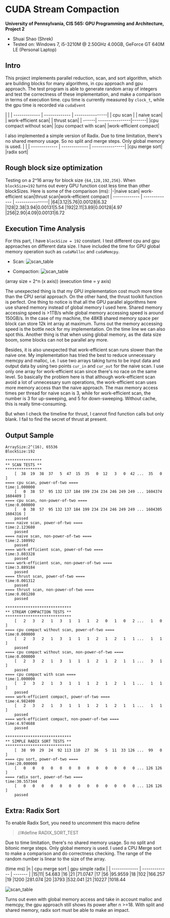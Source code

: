 CUDA Stream Compaction
=================

**University of Pennsylvania, CIS 565: GPU Programming and Architecture, Project 2**

* Shuai Shao (Shrek)
* Tested on: Windows 7, i5-3210M @ 2.50GHz 4.00GB, GeForce GT 640M LE (Personal Laptop)

Intro
---------------------
This project implements parallel reduction, scan, and sort algorithm, which are building blocks for many algorithms, in cpu approach and gpu approach. The test program is able to generate random array of integers and test the correctness of these implementation, and make a comparison in terms of execution time. cpu time is currently measured by `clock_t`, while the gpu time is recorded via `cudaEvent`

| | 
| ------------- | ------------- | ----------------|
| cpu scan | 
| naive scan|
| work-efficient scan| 
| thrust scan| 
| ------| ----------------|-------|
|cpu compact without scan|
|cpu compact with scan|
|work-efficient compact|


I also implemented a simple version of Radix. Due to time limitation, there's no shared memory usage. So no split and merge steps. Only global memory is used. 
| |
| ------------- | ------------- | ----------------|
|cpu merge sort|
|radix sort|


Rough block size optimization
-----------------------------------

Testing on a 2^16 array for block size `{64,128,192,256}`. When `blockSize=192` turns out every GPU function cost less time than other blockSizes. Here is some of the comparison (ms):
|-|naive scan| work-efficient scan|thrust scan|work-efficient compact
| ------------- | ------------- | ----------------|
|64|3.12|5.76|0.00128|6.32
|128|2.38|3.94|0.00131|5.54
|192|2.11|3.89|0.00128|4.97
|256|2.90|4.09|0.00131|6.72


Execution Time Analysis
---------------------------------

For this part, I have `blockSize = 192` constant. I test different cpu and gpu approaches on different data size. I have included the time for GPU global memory operation such as `cudaMalloc` and `cudaMemcpy`. 

+ Scan:
![scan_table](images/scan.png)

+ Compaction:
![scan_table](images/compact.png)

(array size = 2^n (x axis))
(execution time = y axis)

The unexpected thing is that my GPU implementation cost much more time than the CPU serial approach. On the other hand, the thrust toolkit function is perfect. 
One thing to notice is that all the GPU parallel algorithms here use shared memory instead of global memory I used here. Shared memory accessing speed is >1TB/s while global memory accessing speed is around 150GB/s. In the case of my machine, the 48KB shared memory space per block can store 12k int array at maximum. Turns out the memory accessing speed is the bottle neck for my implementation. On the time line we can also spot this.
Another thing is that when using global memory, as the data size boom, some blocks can not be parallel any more.

Besides, it is also unexpected that work-efficient scan runs slower than the naive one. My implementation has tried the best to reduce unnecessary memcpy and malloc, i.e. I use two arrays taking turns to be input data and output data by using two points `cur_in` and `cur_out` for the naive scan. I use only one array for work-efficient scan since there's no race on the same level. So basically the problem here is that although work-efficient scan avoid a lot of unnecessary sum operations, the work-efficient scan uses more memory access than the naive approach. The max memory access times per thread for naive scan is 3, while for work-efficient scan, the number is 3 for up-sweeping, and 5 for down-sweeping. Without cache, this is really time-consuming.


But when I check the timeline for thrust, I cannot find function calls but only blank. I fail to find the secret of thrust at present. 




Output Sample
---------------------------
```
ArraySize:2^(16), 65536
BlockSize:192

****************
** SCAN TESTS **
****************
    [  38  19  38  37   5  47  15  35   0  12   3   0  42 ...  35   0 ]
==== cpu scan, power-of-two ====
time:1.000000
    [   0  38  57  95 132 137 184 199 234 234 246 249 249 ... 1604374 1604409 ]
==== cpu scan, non-power-of-two ====
time:0.000000
    [   0  38  57  95 132 137 184 199 234 234 246 249 249 ... 1604305 1604316 ]
    passed 
==== naive scan, power-of-two ====
time:2.123680
    passed 
==== naive scan, non-power-of-two ====
time:2.108992
    passed 
==== work-efficient scan, power-of-two ====
time:3.803328
    passed 
==== work-efficient scan, non-power-of-two ====
time:3.889184
    passed 
==== thrust scan, power-of-two ====
time:0.001312
    passed 
==== thrust scan, non-power-of-two ====
time:0.001280
    passed 

*****************************
** STREAM COMPACTION TESTS **
*****************************
    [   2   3   2   1   3   1   1   1   2   0   1   0   2 ...   1   0 ]
==== cpu compact without scan, power-of-two ====
time:0.000000
    [   2   3   2   1   3   1   1   1   2   1   2   1   1 ...   1   1 ]
    passed 
==== cpu compact without scan, non-power-of-two ====
time:0.000000
    [   2   3   2   1   3   1   1   1   2   1   2   1   1 ...   3   1 ]
    passed 
==== cpu compact with scan ====
time:1.000000
    [   2   3   2   1   3   1   1   1   2   1   2   1   1 ...   1   1 ]
    passed 
==== work-efficient compact, power-of-two ====
time:4.982400
    [   2   3   2   1   3   1   1   1   2   1   2   1   1 ...   1   1 ]
    passed 
==== work-efficient compact, non-power-of-two ====
time:4.974688
    passed 

*****************************
** SIMPLE RADIX SORT TESTS **
*****************************
    [  38  99  29  24  92 113 110  27  36   5  11  33 126 ...  99   0 ]
==== cpu sort, power-of-two ====
time:20.000000
    [   0   0   0   0   0   0   0   0   0   0   0   0   0 ... 126 126 ]
==== radix sort, power-of-two ====
time:30.557344
    [   0   0   0   0   0   0   0   0   0   0   0   0   0 ... 126 126 ]
    passed 

```







Extra: Radix Sort
--------------------------
To enable Radix Sort, you need to uncomment this macro define

>//#define RADIX_SORT_TEST

Due to time limitation, there's no shared memory usage. So no split and bitonic merge steps. Only global memory is used. I used a CPU Merge sort to make a comparison and do correctness checking. The range of the random number is linear to the size of the array.

(time ms)
|n	  |   cpu merge sort	| gpu simple radix  |
| ------------- | ------------- | ------- |
|15|11| 54.683
|16	|21	|71.0747
|17	|56	|95.9559
|18	|102	|166.257
|19	|1200	|281.074
|20	|3793	|532.041
|21	|10227	|1018.44


![scan_table](images/radix.png)

Turns out even with global memory access and take in account malloc and memcpy, the gpu approach still shows its power after n >=18. With split and shared memory, radix sort must be able to make an impact.






